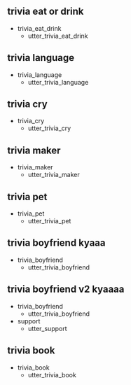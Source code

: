 ## trivia eat or drink
* trivia_eat_drink
  - utter_trivia_eat_drink

## trivia language
* trivia_language
  - utter_trivia_language

## trivia cry
* trivia_cry
  - utter_trivia_cry

## trivia maker
* trivia_maker
  - utter_trivia_maker

## trivia pet
* trivia_pet
  - utter_trivia_pet

## trivia boyfriend kyaaa
* trivia_boyfriend
  - utter_trivia_boyfriend

## trivia boyfriend v2 kyaaaa
* trivia_boyfriend
  - utter_trivia_boyfriend
* support
  - utter_support

## trivia book
* trivia_book
  - utter_trivia_book
